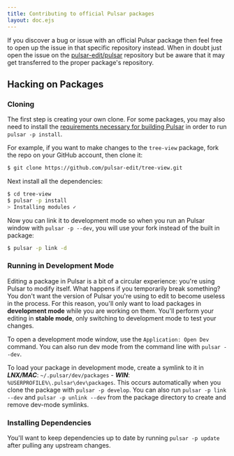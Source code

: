 ```yaml
---
title: Contributing to official Pulsar packages
layout: doc.ejs
---
```


If you discover a bug or issue with an official Pulsar package then feel free to
open up the issue in that specific repository instead. When in doubt just open
the issue on the [pulsar-edit/pulsar](https://github.com/pulsar-edit/pulsar)
repository but be aware that it may get transferred to the proper
package's repository.

## Hacking on Packages

### Cloning

The first step is creating your own clone. For some packages, you may also need
to install the [requirements necessary for building Pulsar](#building-pulsar) in
order to run `pulsar -p install`.

For example, if you want to make changes to the `tree-view` package, fork the
repo on your GitHub account, then clone it:

```sh
$ git clone https://github.com/pulsar-edit/tree-view.git
```

Next install all the dependencies:

```sh
$ cd tree-view
$ pulsar -p install
> Installing modules ✓
```

Now you can link it to development mode so when you run an Pulsar window with
`pulsar -p --dev`, you will use your fork instead of the built in package:

```sh
$ pulsar -p link -d
```

### Running in Development Mode

Editing a package in Pulsar is a bit of a circular experience: you're using
Pulsar to modify itself. What happens if you temporarily break something? You
don't want the version of Pulsar you're using to edit to become useless in the
process. For this reason, you'll only want to load packages in
**development mode** while you are working on them. You'll perform your editing
in **stable mode**, only switching to development mode to test your changes.

To open a development mode window, use the `Application: Open Dev` command. You
can also run dev mode from the command line with `pulsar --dev`.

To load your package in development mode, create a symlink to it in
**_LNX/MAC_**: `~/.pulsar/dev/packages` -
**_WIN_**: `%USERPROFILE%\.pulsar\dev\packages`. This occurs automatically when
you clone the package with `pulsar -p develop`. You can also run
`pulsar -p link --dev` and `pulsar -p unlink --dev` from the package directory
to create and remove dev-mode symlinks.

### Installing Dependencies

You'll want to keep dependencies up to date by running `pulsar -p update` after
pulling any upstream changes.
